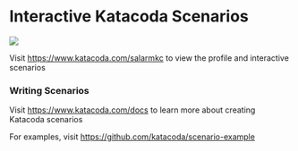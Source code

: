 # Interactive Katacoda Scenarios

[![](http://shields.katacoda.com/katacoda/salarmkc/count.svg)](https://www.katacoda.com/salarmkc "Get your profile on Katacoda.com")

Visit https://www.katacoda.com/salarmkc to view the profile and interactive scenarios

### Writing Scenarios
Visit https://www.katacoda.com/docs to learn more about creating Katacoda scenarios

For examples, visit https://github.com/katacoda/scenario-example
